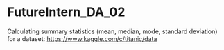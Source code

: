 # FutureIntern_DA_02
Calculating summary statistics (mean, median,  mode, standard deviation) for a dataset: https://www.kaggle.com/c/titanic/data
